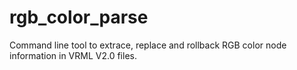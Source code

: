 rgb_color_parse
===============

Command line tool to extrace, replace and rollback RGB color node information in VRML V2.0 files.
